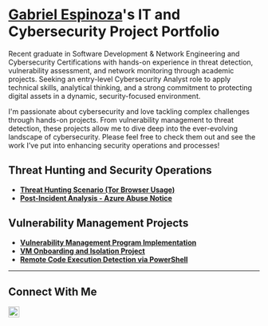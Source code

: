 # <a href="https://linkedin.com/in/gabriel-espinoza10305070">Gabriel Espinoza</a>'s IT and Cybersecurity Project Portfolio

Recent graduate in Software Development & Network Engineering and Cybersecurity Certifications with hands-on experience in threat detection, vulnerability assessment, and network monitoring through academic projects. Seeking an entry-level Cybersecurity Analyst role to apply technical skills, analytical thinking, and a strong commitment to protecting digital assets in a dynamic, security-focused environment.

I'm passionate about cybersecurity and love tackling complex challenges through hands-on projects. From vulnerability management to threat detection, these projects allow me to dive deep into the ever-evolving landscape of cybersecurity. Please feel free to check them out and see the work I’ve put into enhancing security operations and processes!

## Threat Hunting and Security Operations

- **[Threat Hunting Scenario (Tor Browser Usage)](https://github.com/gabriel-espinoza-77/threat-hunting-scenario-tor)**
- **[Post-Incident Analysis - Azure Abuse Notice](https://github.com/gabriel-espinoza-77/threat-hunt-azure-abuse-notice)**

## Vulnerability Management Projects

- **[Vulnerability Management Program Implementation](https://github.com/gabriel-espinoza-77/vulnerability-management-program)**
- **[VM Onboarding and Isolation Project](https://github.com/gabriel-espinoza-77/vm-onboarding-and-isolation)**
- **[Remote Code Execution Detection via PowerShell](https://github.com/gabriel-espinoza-77/mde-rce-detection-rule)**  

<hr/>

## Connect With Me

[<img align="left" alt="___________ | LinkedIn" width="22px" src="https://cdn.jsdelivr.net/npm/simple-icons@v3/icons/linkedin.svg" />][linkedin]

[linkedin]: https://linkedin.com/in/gabriel-espinoza10305070

<!--
<img width="35" alt="image" src="https://github.com/user-attachments/assets/2f41c7cd-5ea8-4475-b451-a37161b6c3fb"> 
<img width="35" alt="image" src="https://github.com/user-attachments/assets/77649969-9910-4994-8b96-74a116cfb2a8">
-->
